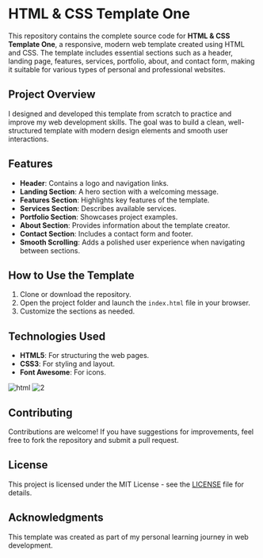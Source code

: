 # HTML & CSS Template One

This repository contains the complete source code for **HTML & CSS Template One**, a responsive, modern web template created using HTML and CSS. The template includes essential sections such as a header, landing page, features, services, portfolio, about, and contact form, making it suitable for various types of personal and professional websites.



## Project Overview
I designed and developed this template from scratch to practice and improve my web development skills. The goal was to build a clean, well-structured template with modern design elements and smooth user interactions.

## Features
- **Header**: Contains a logo and navigation links.
- **Landing Section**: A hero section with a welcoming message.
- **Features Section**: Highlights key features of the template.
- **Services Section**: Describes available services.
- **Portfolio Section**: Showcases project examples.
- **About Section**: Provides information about the template creator.
- **Contact Section**: Includes a contact form and footer.
- **Smooth Scrolling**: Adds a polished user experience when navigating between sections.

## How to Use the Template
1. Clone or download the repository.
2. Open the project folder and launch the `index.html` file in your browser.
3. Customize the sections as needed.

## Technologies Used
- **HTML5**: For structuring the web pages.
- **CSS3**: For styling and layout.
- **Font Awesome**: For icons.

![html](https://github.com/user-attachments/assets/5ae4de0f-7a27-4bd3-b570-e75ca72b9bfd) ![2](https://github.com/user-attachments/assets/7a16dcfe-1d75-4f18-97d4-612731ad5980)



## Contributing
Contributions are welcome! If you have suggestions for improvements, feel free to fork the repository and submit a pull request.

## License
This project is licensed under the MIT License - see the [LICENSE](LICENSE) file for details.

## Acknowledgments
This template was created as part of my personal learning journey in web development.

